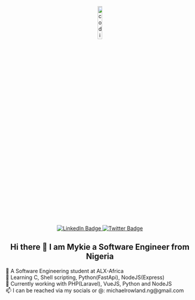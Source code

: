 <!--
**mykie88/mykie88** is a ✨ _special_ ✨ repository because its `README.md` (this file) appears on your GitHub profile.
Here are some ideas to get you started:

- 🔭 I’m currently working on ...
- 🌱 I’m currently learning ...
- 👯 I’m looking to collaborate on ...
- 🤔 I’m looking for help with ...
- 💬 Ask me about ...
- 📫 How to reach me: ...
- 😄 Pronouns: ...
- ⚡ Fun fact: ...
-->
<div id="header" align="center">
  <img src="https://media.giphy.com/media/M9gbBd9nbDrOTu1Mqx/giphy.gif" alt="coding gif" width="15%""/>
  <div id="badges">
  <a href="https://www.linkedin.com/in/michael-rowland-n-04705b226/">
    <img src="https://img.shields.io/badge/LinkedIn-blue?style=for-the-badge&logo=linkedin&logoColor=white" alt="LinkedIn Badge"/>
  </a>
  <!--
  <a href="#">
    <img src="https://img.shields.io/badge/Facebook-red?style=for-the-badge&logo=facebook&logoColor=white" alt="Facebook Badge"/>
  </a>
  -->
  <a href="https://twitter.com/engr_myke">
    <img src="https://img.shields.io/badge/Twitter-blue?style=for-the-badge&logo=twitter&logoColor=white" alt="Twitter Badge"/>
  </a>
  </div>
  <div>
    <img src="https://komarev.com/ghpvc/?username=mykie88&style=flat-square&color=blue" alt=""/>
  </div>
   <h2>Hi there 👋 I am Mykie a Software Engineer from Nigeria</h1>
  <div align="left">
    <p>🌱 A Software Engineering student at ALX-Africa<br>
    🌱 Learning C, Shell scripting, Python(FastApi), NodeJS(Express)<br>
    🔭 Currently working with PHP(Laravel), VueJS, Python and NodeJS<br>
    <!--
    🔭 I am in a team building the backend architecture of an LMS project using FastApi<br>
    👯 I also collaborate and look forward to collaborating on open source projects<br>
    🤔 I’m looking for help with finding remote bootcamps and internships<br>
    -->
    📫 I can be reached via my socials or @: michaelrowland.ng@gmail.com</p>
  </div>
</div>
